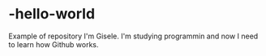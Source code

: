 # -hello-world
Example of repository
I'm Gisele. I'm studying programmin and now I need to learn how Github works.
